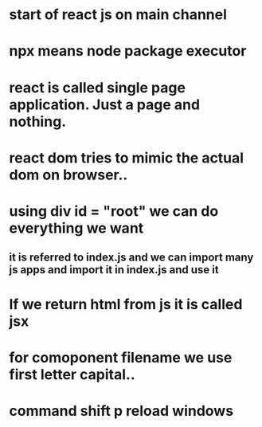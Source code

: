 # start of react js on main channel
# npx means node package executor

# react is called single page application. Just a page and nothing.
# react dom tries to mimic the actual dom on browser..
# using div id = "root" we can do everything we want 
## it is referred to index.js  and we can import many js apps and import it in index.js and use it

# If we return html from js it is called jsx 
# for comoponent filename we use first letter capital..

# command shift p reload windows